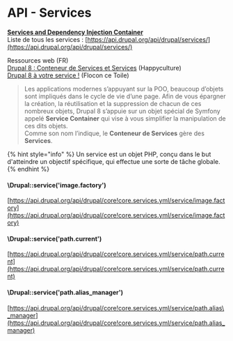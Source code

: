 # API - Services

[**Services and Dependency Injection Container**](https://api.drupal.org/api/drupal/core!core.api.php/group/container/)  
Liste de tous les services : [https://api.drupal.org/api/drupal/services/](https://api.drupal.org/api/drupal/services/)

Ressources web \(FR\)  
[Drupal 8 : Conteneur de Services et Services](https://happyculture.coop/blog/drupal-8-conteneur-de-services-et-services) \(Happyculture\)  
[Drupal 8 à votre service !](https://www.flocondetoile.fr/blog/drupal-8-votre-service) \(Flocon ce Toile\)

> Les applications modernes s’appuyant sur la POO, beaucoup d’objets sont impliqués dans le cycle de vie d’une page. Afin de vous épargner la création, la réutilisation et la suppression de chacun de ces nombreux objets, Drupal 8 s’appuie sur un objet spécial de Symfony appelé **Service Container** qui vise à vous simplifier la manipulation de ces dits objets.  
>  Comme son nom l’indique, le **Conteneur de Services** gère des **Services**.

{% hint style="info" %}
Un service est un objet PHP, conçu dans le but d'atteindre un objectif spécifique, qui effectue une sorte de tâche globale.
{% endhint %}

#### \Drupal::service\('image.factory'\)

[https://api.drupal.org/api/drupal/core!core.services.yml/service/image.factory](https://api.drupal.org/api/drupal/core!core.services.yml/service/image.factory)

#### \Drupal::service\('path.current'\)

[https://api.drupal.org/api/drupal/core!core.services.yml/service/path.current](https://api.drupal.org/api/drupal/core!core.services.yml/service/path.current)

#### \Drupal::service\('path.alias\_manager'\)

[https://api.drupal.org/api/drupal/core!core.services.yml/service/path.alias\_manager](https://api.drupal.org/api/drupal/core!core.services.yml/service/path.alias_manager)



